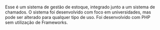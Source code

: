 Esse é um sistema de gestão de estoque, integrado junto a um sistema de chamados.
O sistema foi desenvolvido com foco em universidades, mas pode ser alterado para qualquer tipo de uso.
Foi desenvolvido com PHP sem utilização de Frameworks.
